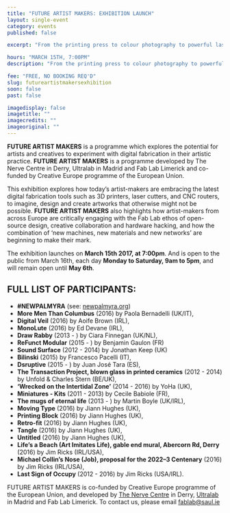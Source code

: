 ```yaml
---
title: "FUTURE ARTIST MAKERS: EXHIBITION LAUNCH"
layout: single-event
category: events
published: false

excerpt: "From the printing press to colour photography to powerful laser cutters, the creativity of each generation’s artist-makers evolves in relation to new technologies"

hours: "MARCH 15TH, 7:00PM"
description: "From the printing press to colour photography to powerful laser cutters, the creativity of each generation’s artist-makers evolves in relation to new technologies"

fee: "FREE, NO BOOKING REQ'D"
slug: futureartistmakersexhibition
soon: false
past: false

imagedisplay: false
imagetitle: ""
imagecredits: ""
imageoriginal: ""
---
```


**FUTURE ARTIST MAKERS** is a programme which explores the potential for artists and creatives to experiment with digital fabrication in their artistic practice. **FUTURE ARTIST MAKERS** is a programme developed by The Nerve Centre in Derry, Ultralab in Madrid and Fab Lab Limerick and co-funded by Creative Europe programme of the European Union.

This exhibition explores how today’s artist-makers are embracing the latest digital fabrication tools such as 3D printers, laser cutters, and CNC routers, to imagine, design and create artworks that otherwise might not be possible. **FUTURE ARTIST MAKERS** also highlights how artist-makers from across Europe are critically engaging with the Fab Lab ethos of open-source design, creative collaboration and hardware hacking, and how the combination of ‘new machines, new materials and new networks’ are beginning to make their mark.

The exhibition launches on **March 15th 2017, at 7:00pm**. And is open to the public from March 16th, each day **Monday to Saturday, 9am to 5pm**, and will remain open until **May 6th**.

## FULL LIST OF PARTICIPANTS:

* **#NEWPALMYRA** (see: [newpalmyra.org](http://newpalmyra.org))
* **More Men Than Columbus** (2016) by Paola Bernadelli (UK/IT),
* **Digital Veil** (2016) by Aoife Brown (IRL),
* **MonoLute** (2016) by Ed Devane (IRL),
* **Draw Rabby** (2013 - ) by Ciara Finnegan (UK/NL),
* **ReFunct Modular** (2015 - ) by Benjamin Gaulon (FR)
* **Sound Surface** (2012 - 2014) by Jonathan Keep (UK)
* **Bilinski** (2015) by Francesco Pacelli (IT),
* **Dsruptive** (2015 - ) by Juan José Tara (ES),
* **The Transaction Project, blown glass in printed ceramics** (2012 - 2014) by Unfold & Charles Stern (BE/UK),
* **‘Wrecked on the Intertidal Zone’** (2014 - 2016) by YoHa (UK),
* **Miniatures - Kits** (2011 - 2013) by Cecile Babiole (FR),
* **The mugs of eternal life** (2013 - ) by Martin Boyle (UK/IRL),
* **Moving Type** (2016) by Jiann Hughes (UK),
* **Printing Block** (2016) by Jiann Hughes (UK),
* **Retro-fit** (2016) by Jiann Hughes (UK),
* **Tangle** (2016) by Jiann Hughes (UK),
* **Untitled** (2016) by Jiann Hughes (UK),
* **Life’s a Beach (Art Imitates Life), gable end mural, Abercorn Rd, Derry** (2016) by Jim Ricks (IRL/USA),
* **Michael Collin’s Nose (Job), proposal for the 2022–3 Centenary** (2016) by Jim Ricks (IRL/USA),
* **Last Sign of Occupy** (2012 - 2016) by Jim Ricks (USA/IRL).

FUTURE ARTIST MAKERS is co-funded by Creative Europe programme of the European Union, and developed by [The Nerve Centre](http://nervecentre.org) in Derry, [Ultralab](http://ultra-lab.net) in Madrid and Fab Lab Limerick. To contact us, please email [fablab@saul.ie](mailto:fablab@saul.ie)
